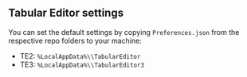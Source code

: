 
## Tabular Editor settings
You can set the default settings by copying `Preferences.json` from the respective repo folders to your machine:
- TE2: `%LocalAppData%\\TabularEditor`
- TE3: `%LocalAppData%\\TabularEditor3`